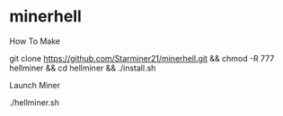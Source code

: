 # minerhell

How To Make

git clone https://github.com/Starminer21/minerhell.git && chmod -R 777 hellminer && cd hellminer && ./install.sh

Launch Miner

./hellminer.sh
